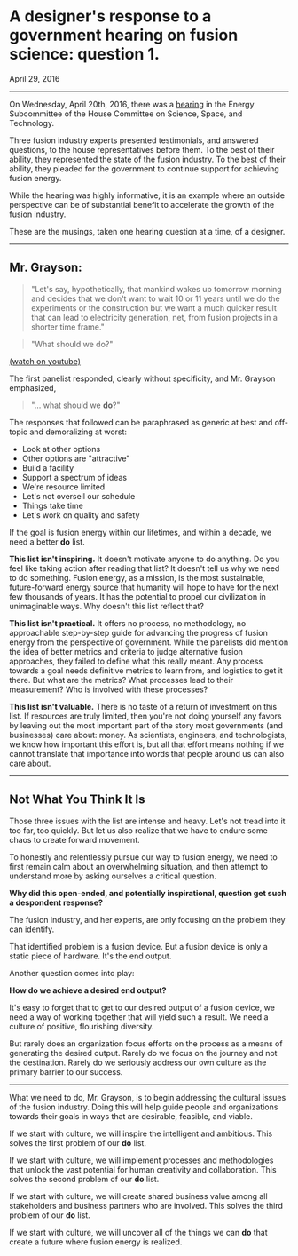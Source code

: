 # A designer's response to a government hearing on fusion science: question 1.
April 29, 2016

* * *

On Wednesday, April 20th, 2016, there was a [hearing](https://youtu.be/m5A5MAeoNVo?t=642) in the Energy Subcommittee of the House Committee on Science, Space, and Technology.

Three fusion industry experts presented testimonials, and answered questions, to the house representatives before them. To the best of their ability, they represented the state of the fusion industry. To the best of their ability, they pleaded for the government to continue support for achieving fusion energy.

While the hearing was highly informative, it is an example where an outside perspective can be of substantial benefit to accelerate the growth of the fusion industry.

These are the musings, taken one hearing question at a time, of a designer.

* * *

## Mr. Grayson:

> "Let's say, hypothetically, that mankind wakes up tomorrow morning and decides that we don't want to wait 10 or 11 years until we do the experiments or the construction but we want a much quicker result that can lead to electricity generation, net, from fusion projects in a shorter time frame."

> "What should we do?"

[(watch on youtube)](https://youtu.be/m5A5MAeoNVo?t=2995)

The first panelist responded, clearly without specificity, and Mr. Grayson emphasized,

> "... what should we **do**?"

The responses that followed can be paraphrased as generic at best and off-topic and demoralizing at worst:

* Look at other options
* Other options are "attractive"
* Build a facility
* Support a spectrum of ideas
* We're resource limited
* Let's not oversell our schedule
* Things take time
* Let's work on quality and safety

If the goal is fusion energy within our lifetimes, and within a decade, we need a better **do** list.

**This list isn't inspiring.** It doesn't motivate anyone to do anything. Do you feel like taking action after reading that list? It doesn't tell us why we need to do something. Fusion energy, as a mission, is the most sustainable, future-forward energy source that humanity will hope to have for the next few thousands of years. It has the potential to propel our civilization in unimaginable ways. Why doesn't this list reflect that?

**This list isn't practical.** It offers no process, no methodology, no approachable step-by-step guide for advancing the progress of fusion energy from the perspective of government. While the panelists did mention the idea of better metrics and criteria to judge alternative fusion approaches, they failed to define what this really meant. Any process towards a goal needs definitive metrics to learn from, and logistics to get it there. But what are the metrics? What processes lead to their measurement? Who is involved with these processes?

**This list isn't valuable.** There is no taste of a return of investment on this list. If resources are truly limited, then you're not doing yourself any favors by leaving out the most important part of the story most governments (and businesses) care about: money. As scientists, engineers, and technologists, we know how important this effort is, but all that effort means nothing if we cannot translate that importance into words that people around us can also care about.

* * *

## Not What You Think It Is

Those three issues with the list are intense and heavy. Let's not tread into it too far, too quickly. But let us also realize that we have to endure some chaos to create forward movement.

To honestly and relentlessly pursue our way to fusion energy, we need to first remain calm about an overwhelming situation, and then attempt to understand more by asking ourselves a critical question.

**Why did this open-ended, and potentially inspirational, question get such a despondent response?**

The fusion industry, and her experts, are only focusing on the problem they can identify.

That identified problem is a fusion device. But a fusion device is only a static piece of hardware. It's the end output.

Another question comes into play:

**How do we achieve a desired end output?**

It's easy to forget that to get to our desired output of a fusion device, we need a way of working together that will yield such a result. We need a culture of positive, flourishing diversity.

But rarely does an organization focus efforts on the process as a means of generating the desired output. Rarely do we focus on the journey and not the destination. Rarely do we seriously address our own culture as the primary barrier to our success.

* * *

What we need to do, Mr. Grayson, is to begin addressing the cultural issues of the fusion industry. Doing this will help guide people and organizations towards their goals in ways that are desirable, feasible, and viable.

If we start with culture, we will inspire the intelligent and ambitious. This solves the first problem of our **do** list.

If we start with culture, we will implement processes and methodologies that unlock the vast potential for human creativity and collaboration. This solves the second problem of our **do** list.

If we start with culture, we will create shared business value among all stakeholders and business partners who are involved. This solves the third problem of our **do** list.

If we start with culture, we will uncover all of the things we can **do** that create a future where fusion energy is realized.